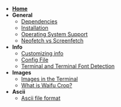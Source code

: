 - **[Home](https://github.com/dylanaraps/neofetch/wiki)**
- **General**
    - [Dependencies](https://github.com/dylanaraps/neofetch/wiki/Dependencies)
    - [Installation](https://github.com/dylanaraps/neofetch/wiki/Installation)
    - [Operating System Support](https://github.com/dylanaraps/neofetch/wiki/Operating-System-Support)
    - [Neofetch vs Screenfetch](https://github.com/dylanaraps/neofetch/wiki/Neofetch-vs-Screenfetch)
- **Info**
    - [Customizing info](https://github.com/dylanaraps/neofetch/wiki/Customizing-Info)
    - [Config File](https://github.com/dylanaraps/neofetch/wiki/Config-File)
    - [Terminal and Terminal Font Detection](https://github.com/dylanaraps/neofetch/wiki/Terminal-and-Terminal-Font-detection)
- **Images**
    - [Images in the Terminal](https://github.com/dylanaraps/neofetch/wiki/Images-in-the-terminal)
    - [What is Waifu Crop?](https://github.com/dylanaraps/neofetch/wiki/What-is-Waifu-Crop%3F)
- **Ascii**
    - [Ascii file format](https://github.com/dylanaraps/neofetch/wiki/Custom-Ascii-art-file-format)